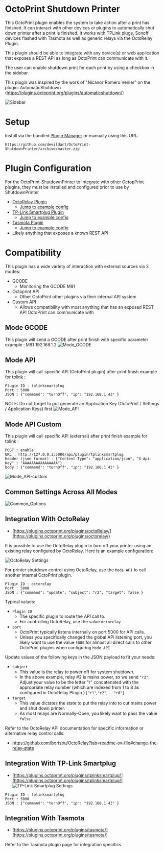 # OctoPrint Shutdown Printer

This OctoPrint plugin enables the system to take action after a print has finished. It can interact with other devices or plugins to automatically shut down printer after a print is finished.  It works with TPLink plugs, Sonoff devices flashed with Tasmota as well as generic relays via the OctoRelay Plugin.

This plugin should be able to integrate with any device(s) or web application that exposes a REST API as long as OctoPrint can communicate with it.

The user can enable shutdown print for each print by using a checkbox in the sidebar.

This plugin was inspired by the work of "Nicanor Romero Venier" on the plugin: AutomaticShutdown (https://plugins.octoprint.org/plugins/automaticshutdown/)

![Sidebar](docs/printerShutdown_main_page_view.jpg)

# Setup

Install via the bundled [Plugin Manager](https://github.com/foosel/OctoPrint/wiki/Plugin:-Plugin-Manager)
or manually using this URL:

    https://github.com/devildant/OctoPrint-ShutdownPrinter/archive/master.zip

# Plugin Configuration

For the OctoPrint-ShutdownPrinter to integrate with other OctopPrint plugins, they must be installed and configured prior to use by ShutdownPrinter
- [OctoRelay Plugin](https://plugins.octoprint.org/plugins/octorelay/) 
  - [Jump to example config](#integration-with-octorelay)
- [TP-Link Smartplug Plugin](https://plugins.octoprint.org/plugins/tplinksmartplug/)
  - [Jump to example config](#integration-with-tp-link-smartplug)
- [Tasmota Plugin](https://plugins.octoprint.org/plugins/tasmota/)
  - [Jump to example config](#integration-with-Tasmota)
- Likely anything that exposes a known REST API


# Compatibility
This plugin has a wide variety of interaction with external sources via 3 modes:
- GCODE
  - Monitoring the GCODE M81
- Octoprint API
  - Other OctoPrint other plugins via their internal API system
- Custom API 
  - Allows compatibility with most anything that has an exposed REST API OctoPrint can communicate with

## Mode GCODE
This plugin will send a GCODE after print finish with specific parameter
example : M81 192.168.1.2
![Mode_GCODE](docs/printerShutdown_mode_GCODE.jpg)

## Mode API
This plugin will call specific API (OctoPrint plugin) after print finish
example for tplink : 
```api key (key octoprint) : AAAAAAAAAAAAAAAA
Plugin ID : tplinksmartplug
Port : 5000
JSON : {"command": "turnOff", "ip": "192.168.1.43" }
```
NOTE: Do not forget to put generate an Application Key (OctoPrint / Settings / Application Keys) first
![Mode_API](docs/printerShutdown_mode_API_OctoRelay.jpg)

## Mode API Custom 
This plugin will call specific API (external) after print finish
example for tplink : 
```
POST : enable
URL : http://127.0.0.1:5000/api/plugin/tplinksmartplug
header (json format) : {"Content-Type": "application/json", "X-Api-Key" : "AAAAAAAAAAAAAAAA"}
body : {"command": "turnOff", "ip": "192.168.1.43" }
```
![Mode_API-custom](docs/printerShutdown_mode_API-custom.jpg)

## Common Settings Across All Modes
![Common_Options](docs/printerShutdown_common_options.jpg)


## Integration With OctoRelay
- [https://plugins.octoprint.org/plugins/octoRelay/](https://plugins.octoprint.org/plugins/octorelay/)

It is possible to use the OctoRelay plugin to turn off your printer using an existing relay configured by OctoRelay.  Here is an example configuration:

![OctoRelay Settings](docs/printerShutdown_mode_API_OctoRelay.jpg)

For printer shutdown control using OctoRelay, use the `Mode API` to call another internal OctoPrint plugin.
```
Plugin ID : octorelay
Port : 5000
JSON : {"command": "update", "subject": "r2", "target": false }
```
Typical values:
- `Plugin ID`
  - The specific plugin to route the API call to.
  - For controlling OctoRelay, use the value `octorelay`
- `port`
  - OctoPrint typically listens internally on port 5000 for API calls.
  - Unless you specifically changed the global API listening port, you likely want to use the value `5000` for almost all direct calls to other OctoPrint plugins when configuring `Mode API`


Update values of the following keys in the JSON payload to fit your needs:
- `subject`
  - This value is the relay to power off for system shutdown.
  - In the above example, relay #2 is mains power, so we send `"r2"`. Adjust your value to be the letter "r" concatenated with the appropriate relay number (which are indexed from 1 to 8 as configured in OctoRelay Plugin.) [`"r1"`,`"r2"`, ... `"r8"`]
- `target`
  - This value dictates the state to put the relay into to cut mains power and shut down printer.
  - As most relays are Normally-Open, you likely want to pass the value `false`.

Refer to the OctoRelay API documentation for specific information or alternative relay control calls:
- https://github.com/borisbu/OctoRelay?tab=readme-ov-file#change-the-relay-state
 
 
## Integration With TP-Link Smartplug
- [https://plugins.octoprint.org/plugins/tplinksmartplug/](https://plugins.octoprint.org/plugins/tplinksmartplug/)
![TP-Link Smartplug Settings](docs/printerShutdown_mode_API_TPLink.jpg)

```api key (key octoprint) : AAAAAAAAAAAAAAAA
Plugin ID : tplinksmartplug
Port : 5000
JSON : {"command": "turnOff", "ip": "192.168.1.43" }
```

## Integration With Tasmota
- [https://plugins.octoprint.org/plugins/tasmota/](https://plugins.octoprint.org/plugins/tasmota/)

Refer to the Tasmota plugin page for integration specifics